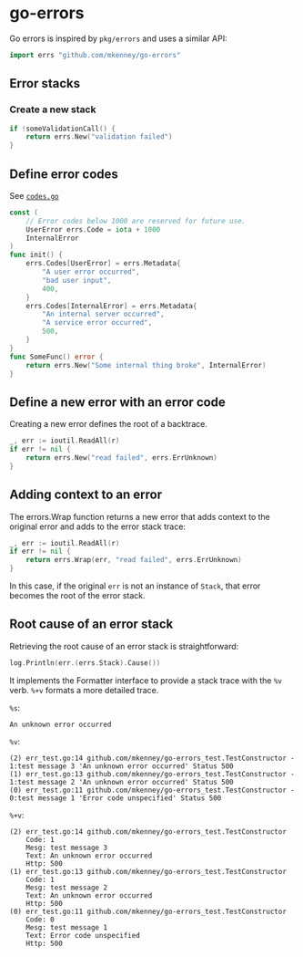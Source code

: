 # go-errors

Go errors is inspired by `pkg/errors` and uses a similar API:

```go
import errs "github.com/mkenney/go-errors"
```

## Error stacks

### Create a new stack

```go
if !someValidationCall() {
    return errs.New("validation failed")
}
```

## Define error codes

See [`codes.go`](https://github.com/mkenney/go-errors/blob/master/codes.go)

```go
const (
	// Error codes below 1000 are reserved for future use.
	UserError errs.Code = iota + 1000
	InternalError
)
func init() {
	errs.Codes[UserError] = errs.Metadata{
		"A user error occurred",
		"bad user input",
		400,
	}
	errs.Codes[InternalError] = errs.Metadata{
		"An internal server occurred",
		"A service error occurred",
		500,
	}
}
func SomeFunc() error {
	return errs.New("Some internal thing broke", InternalError)
}
```

## Define a new error with an error code

Creating a new error defines the root of a backtrace.
```go
_, err := ioutil.ReadAll(r)
if err != nil {
	return errs.New("read failed", errs.ErrUnknown)
}
```


## Adding context to an error

The errors.Wrap function returns a new error that adds context to the original error and adds to the error stack trace:
```go
_, err := ioutil.ReadAll(r)
if err != nil {
	return errs.Wrap(err, "read failed", errs.ErrUnknown)
}
```

In this case, if the original `err` is not an instance of `Stack`, that error becomes the root of the error stack.

## Root cause of an error stack

Retrieving the root cause of an error stack is straightforward:
```go
log.Println(err.(errs.Stack).Cause())
```


 It implements the Formatter interface to provide a stack trace with the `%v` verb. `%+v` formats a more detailed trace.

`%s`:
```
An unknown error occurred
```

`%v`:
```
(2) err_test.go:14 github.com/mkenney/go-errors_test.TestConstructor - 1:test message 3 'An unknown error occurred' Status 500
(1) err_test.go:13 github.com/mkenney/go-errors_test.TestConstructor - 1:test message 2 'An unknown error occurred' Status 500
(0) err_test.go:11 github.com/mkenney/go-errors_test.TestConstructor - 0:test message 1 'Error code unspecified' Status 500
```

`%+v`:
```
(2) err_test.go:14 github.com/mkenney/go-errors_test.TestConstructor
	Code: 1
	Mesg: test message 3
	Text: An unknown error occurred
	Http: 500
(1) err_test.go:13 github.com/mkenney/go-errors_test.TestConstructor
	Code: 1
	Mesg: test message 2
	Text: An unknown error occurred
	Http: 500
(0) err_test.go:11 github.com/mkenney/go-errors_test.TestConstructor
	Code: 0
	Mesg: test message 1
	Text: Error code unspecified
	Http: 500
```